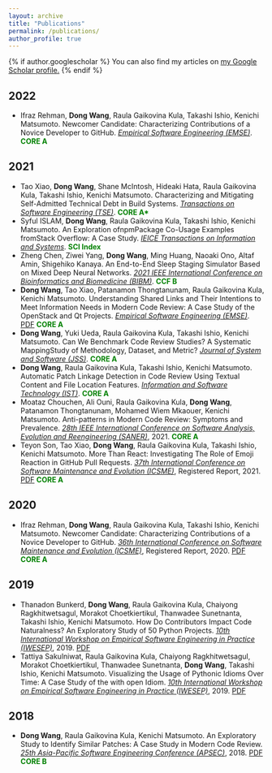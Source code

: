 ```yaml
---
layout: archive
title: "Publications"
permalink: /publications/
author_profile: true
---
```


{% if author.googlescholar %}
  You can also find my articles on <u><a href="{{author.googlescholar}}">my Google Scholar profile</a>.</u>
{% endif %}
## 2022
* Ifraz Rehman, **Dong Wang**, Raula Gaikovina Kula, Takashi Ishio, Kenichi Matsumoto. Newcomer Candidate: Characterizing Contributions of a Novice Developer to GitHub. <span style="text-decoration:underline;font-style: italic">Empirical Software Engineering (EMSE)</span>. <span style="color:green;background-color:white;font-weight:700;font-size:14px">CORE A</span>
## 2021
* Tao Xiao, **Dong Wang**, Shane McIntosh, Hideaki Hata, Raula Gaikovina Kula, Takashi Ishio, Kenichi Matsumoto. Characterizing and Mitigating Self-Admitted Technical Debt in Build Systems. <span style="text-decoration:underline;font-style: italic">Transactions on Software Engineering (TSE)</span>. <span style="color:green;font-weight:700;font-size:14px">CORE A*</span>
* Syful ISLAM, **Dong Wang**, Raula Gaikovina Kula, Takashi Ishio, Kenichi Matsumoto. An Exploration ofnpmPackage Co-Usage Examples fromStack Overflow: A Case Study. <span style="text-decoration:underline;font-style: italic">IEICE Transactions on Information and Systems</span>. <span style="color:green;font-weight:700;font-size:14px">SCI Index</span>
* Zheng Chen, Ziwei Yang, **Dong Wang**, Ming Huang, Naoaki Ono, Altaf Amin, Shigehiko Kanaya. An End-to-End Sleep Staging Simulator Based on Mixed Deep Neural Networks. <span style="text-decoration:underline;font-style: italic">2021 IEEE International Conference on Bioinformatics and Biomedicine (BIBM)</span>. <span style="color:green;font-weight:700;font-size:14px">CCF B</span>
* **Dong Wang**, Tao Xiao, Patanamon Thongtanunam, Raula Gaikovina Kula, Kenichi Matsumoto. Understanding Shared Links and Their Intentions to Meet Information Needs in Modern Code Review: A Case Study of the OpenStack and Qt Projects. <span style="text-decoration:underline;font-style: italic">Empirical Software Engineering (EMSE)</span>. [PDF](https://link.springer.com/article/10.1007/s10664-021-09997-x) <span style="color:green;font-weight:700;font-size:14px">CORE A</span>
* **Dong Wang**, Yuki Ueda, Raula Gaikovina Kula, Takashi Ishio, Kenichi Matsumoto. Can We Benchmark Code Review Studies? A Systematic MappingStudy of Methodology, Dataset, and Metric? <span style="text-decoration:underline;font-style: italic">Journal of System and Software (JSS)</span>. <span style="color:green;font-weight:700;font-size:14px">CORE A</span>
* **Dong Wang**, Raula Gaikovina Kula, Takashi Ishio, Kenichi Matsumoto. Automatic Patch Linkage Detection in Code Review Using Textual Content and File Location Features. <span style="text-decoration:underline;font-style: italic">Information and Software Technology (IST)</span>. <span style="color:green;font-weight:700;font-size:14px">CORE A</span>
* Moataz Chouchen, Ali Ouni, Raula Gaikovina Kula, **Dong Wang**, Patanamon Thongtanunam, Mohamed Wiem Mkaouer, Kenichi Matsumoto. Anti-patterns in Modern Code Review: Symptoms and Prevalence. <span style="text-decoration:underline;font-style: italic">28th IEEE International Conference on Software Analysis, Evolution and Reengineering (SANER)</span>, 2021. <span style="color:green;font-weight:700;font-size:14px">CORE A</span>
* Teyon Son, Tao Xiao, **Dong Wang**, Raula Gaikovina Kula, Takashi Ishio, Kenichi Matsumoto. More Than React: Investigating The Role of Emoji Reaction in GitHub Pull Requests. <span style="text-decoration:underline;font-style: italic">37th International Conference on Software Maintenance and Evolution (ICSME)</span>, Registered Report, 2021. [PDF](https://www.researchgate.net/publication/353995896_More_Than_React_Investigating_The_Role_of_EmojiReaction_in_GitHub_Pull_Requests) <span style="color:green;font-weight:700;font-size:14px">CORE A</span>

## 2020
* Ifraz Rehman, **Dong Wang**, Raula Gaikovina Kula, Takashi Ishio, Kenichi Matsumoto. Newcomer Candidate: Characterizing Contributions of a Novice Developer to GitHub. <span style="text-decoration:underline;font-style: italic">36th International Conference on Software Maintenance and Evolution (ICSME)</span>, Registered Report, 2020. [PDF](https://www.researchgate.net/publication/343498679_Newcomer_Candidate_Characterizing_Contributions_of_a_Novice_Developer_to_GitHub) <span style="color:green;font-weight:700;font-size:14px">CORE A</span>

## 2019
* Thanadon Bunkerd, **Dong Wang**, Raula Gaikovina Kula, Chaiyong Ragkhitwetsagul, Morakot Choetkiertikul, Thanwadee Sunetnanta, Takashi Ishio, Kenichi Matsumoto. How Do Contributors Impact Code Naturalness? An Exploratory Study of 50 Python Projects. <span style="text-decoration:underline;font-style: italic">10th International Workshop on Empirical Software Engineering in Practice (IWESEP)</span>, 2019. [PDF](https://ieeexplore.ieee.org/document/8945084/)
* Tattiya Sakulniwat, Raula Gaikovina Kula, Chaiyong Ragkhitwetsagul, Morakot Choetkiertikul, Thanwadee Sunetnanta, **Dong Wang**, Takashi Ishio, Kenichi Matsumoto. Visualizing the Usage of Pythonic Idioms Over Time: A Case Study of the with open Idiom. <span style="text-decoration:underline;font-style: italic">10th International Workshop on Empirical Software Engineering in Practice (IWESEP)</span>, 2019. [PDF](https://cragkhit.github.io/publications/iwesep19_Tattiya.pdf)

## 2018

* **Dong Wang**, Raula Gaikovina Kula, Kenichi Matsumoto. An Exploratory Study to Identify Similar Patches: A Case Study in Modern Code Review. <span style="text-decoration:underline;font-style: italic">25th Asia-Pacific Software Engineering Conference (APSEC)</span>, 2018. [PDF](https://ieeexplore.ieee.org/document/8719469) <span style="color:green;font-weight:700;font-size:14px">CORE B</span>
